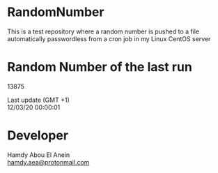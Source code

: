 # RandomNumber    
This is a test repository where a random number is pushed to a file automatically passwordless from a cron job in my Linux CentOS server    
# Random Number of the last run   
13875
      
Last update (GMT +1)    
12/03/20 00:00:01
# Developer    
Hamdy Abou El Anein   
hamdy.aea@protonmail.com
